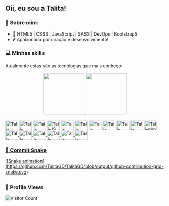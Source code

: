 ## Oii, eu sou a Talita!


### :book: Sobre mim:
- 🌱 HTML5 | CSS3 | JavaScript | SASS | DevOps | Bootstrap5
- 💕 Apaixonada por criação e desenvolvimento! 


### :computer:  Minhas skills
Atualmente estas são as tecnologias que mais conheço:

<div align="center">
  <a href="https://github.com/TalitaGD">
  <img height="130em" src="https://github-readme-stats.vercel.app/api?username=TalitaGD&show_icons=true&theme=dracula&include_all_commits=true&count_private=true"/>
  <img height="130em" src="https://github-readme-stats.vercel.app/api/top-langs/?username=TalitaGD&layout=compact&langs_count=7&theme=dracula"/>

</div>
  <div style="display: inline_block"><br>
  <img align="center" alt="Tali-CSS" height="30" width="40" src="https://cdn.jsdelivr.net/gh/devicons/devicon/icons/css3/css3-original.svg">
  <img align="center" alt="Tali-Figma" height="30" width="40" src="https://cdn.jsdelivr.net/gh/devicons/devicon/icons/figma/figma-original.svg">
  <img align="center" alt="Tali-HTML" height="30" width="40" src="https://cdn.jsdelivr.net/gh/devicons/devicon/icons/html5/html5-original.svg">
  <img align="center" alt="Tali-JS" height="30" width="40" src="https://cdn.jsdelivr.net/gh/devicons/devicon/icons/javascript/javascript-original.svg">
  <img align="center" alt="Tali-node" height="30" width="40" src="https://cdn.jsdelivr.net/gh/devicons/devicon/icons/nodejs/nodejs-original.svg">
  <img align="center" alt="Tali-react" height="30" width="40" src="https://cdn.jsdelivr.net/gh/devicons/devicon/icons/react/react-original.svg">
  <img align="center" alt="Tali-canva" height="30" width="40" src="https://cdn.jsdelivr.net/gh/devicons/devicon/icons/canva/canva-original.svg">
  <img align="center" alt="Tali-sass" height="30" width="40" src="https://cdn.jsdelivr.net/gh/devicons/devicon/icons/sass/sass-original.svg">
  <img align="center" alt="Tali-vscode" height="30" width="40" src="https://cdn.jsdelivr.net/gh/devicons/devicon/icons/vscode/vscode-original.svg">
  <img align="center" alt="Tali-pths" height="30" width="40" src="https://cdn.jsdelivr.net/gh/devicons/devicon/icons/photoshop/photoshop-plain.svg">
  <img align="center" alt="Tali-php" height="30" width="40" src="https://cdn.jsdelivr.net/gh/devicons/devicon/icons/slack/slack-original.svg">  
  <img align="center" alt="Tali-boots" height="30" width="40" src="https://cdn.jsdelivr.net/gh/devicons/devicon/icons/bootstrap/bootstrap-plain.svg" />
  <img align="center" alt="Tali-boots" height="30" width="40" src="https://cdn.jsdelivr.net/gh/devicons/devicon/icons/tailwindcss/tailwindcss-plain.svg"/>
  <img align="center" alt="Tali-boots" height="30" width="40" src="https://cdn.jsdelivr.net/gh/devicons/devicon/icons/vuejs/vuejs-original.svg" />
  <img align="center" alt="Tali-boots" height="30" width="40" src="https://cdn.jsdelivr.net/gh/devicons/devicon/icons/svelte/svelte-original.svg" />
  <img align="center" alt="Tali-boots" height="30" width="40" src="https://cdn.jsdelivr.net/gh/devicons/devicon/icons/xd/xd-plain.svg" />     
  <img align="center" alt="Tali-boots" height="30" width="40" src="https://cdn.jsdelivr.net/gh/devicons/devicon/icons/illustrator/illustrator-plain.svg" />   
</div>
  

 ### :snake:  Commit Snake
  
   ![Snake animation] (https://github.com/TalitaGD/TalitaGD/blob/output/github-contribution-grid-snake.svg)  
    
</div>

##
### :eyes: Profile Views
<p align="center">


![Visitor Count](https://profile-counter.glitch.me/{TalitaGD}/count.svg)
</p>
